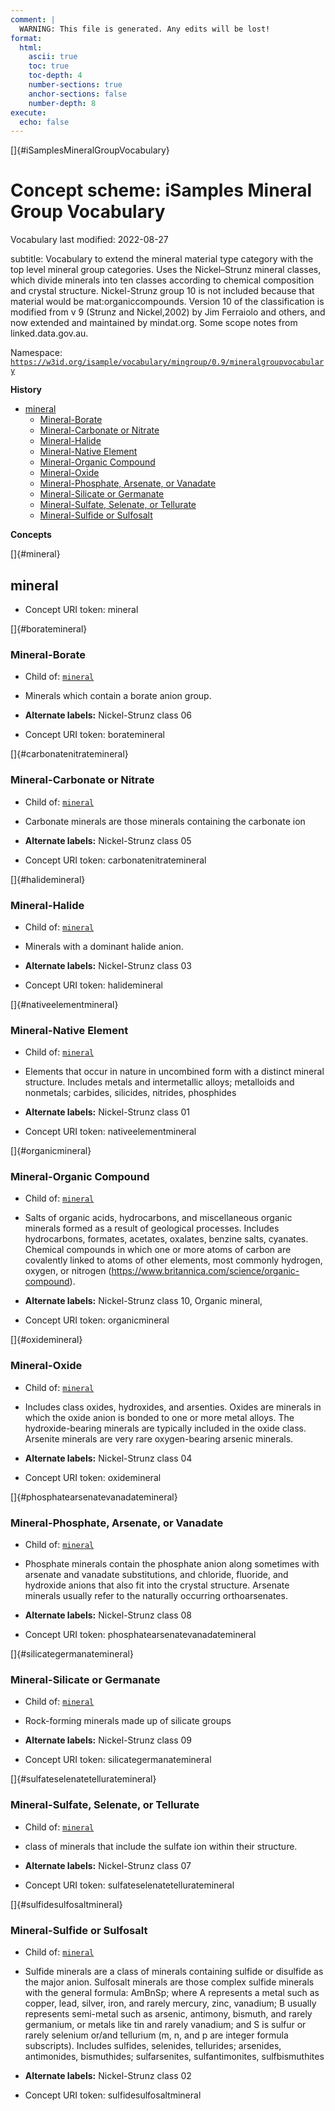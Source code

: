 ```yaml
---
comment: | 
  WARNING: This file is generated. Any edits will be lost!
format:
  html:
    ascii: true
    toc: true
    toc-depth: 4
    number-sections: true
    anchor-sections: false
    number-depth: 8
execute:
  echo: false
---
```


[]{#iSamplesMineralGroupVocabulary}

# **Concept scheme:** iSamples Mineral Group Vocabulary 

Vocabulary last modified:  2022-08-27

subtitle: 
  Vocabulary to extend the mineral material type category with the top level mineral group categories. Uses the Nickel–Strunz mineral classes, which divide minerals into ten classes according to chemical composition and crystal structure. Nickel-Strunz group 10 is not included because that material would be mat:organiccompounds. Version 10 of the classification is modified from v 9 (Strunz and Nickel,2002) by Jim Ferraiolo and others, and now extended and maintained by mindat.org. Some scope notes from linked.data.gov.au.

Namespace: 
[`https://w3id.org/isample/vocabulary/mingroup/0.9/mineralgroupvocabulary`](https://w3id.org/isample/vocabulary/mingroup/0.9/mineralgroupvocabulary)

**History**


- [mineral](#mineral)
    - [Mineral-Borate](#boratemineral)
    - [Mineral-Carbonate or Nitrate](#carbonatenitratemineral)
    - [Mineral-Halide](#halidemineral)
    - [Mineral-Native Element](#nativeelementmineral)
    - [Mineral-Organic Compound](#organicmineral)
    - [Mineral-Oxide](#oxidemineral)
    - [Mineral-Phosphate, Arsenate, or Vanadate](#phosphatearsenatevanadatemineral)
    - [Mineral-Silicate or Germanate](#silicategermanatemineral)
    - [Mineral-Sulfate, Selenate, or Tellurate](#sulfateselenatetelluratemineral)
    - [Mineral-Sulfide or Sulfosalt](#sulfidesulfosaltmineral)

**Concepts**

[]{#mineral}

##  mineral


- Concept URI token: mineral


[]{#boratemineral}

###  Mineral-Borate


- Child of:
 [`mineral`](#mineral)

- Minerals which contain a borate anion group.

- **Alternate labels:**
Nickel-Strunz class 06

- Concept URI token: boratemineral


[]{#carbonatenitratemineral}

###  Mineral-Carbonate or Nitrate


- Child of:
 [`mineral`](#mineral)

- Carbonate minerals are those minerals containing the carbonate ion

- **Alternate labels:**
Nickel-Strunz class 05

- Concept URI token: carbonatenitratemineral


[]{#halidemineral}

###  Mineral-Halide


- Child of:
 [`mineral`](#mineral)

- Minerals with a dominant halide anion.

- **Alternate labels:**
Nickel-Strunz class 03

- Concept URI token: halidemineral


[]{#nativeelementmineral}

###  Mineral-Native Element


- Child of:
 [`mineral`](#mineral)

- Elements that occur in nature in uncombined form with a distinct
mineral structure. Includes metals and intermetallic alloys;
metalloids and nonmetals; carbides, silicides, nitrides, phosphides

- **Alternate labels:**
Nickel-Strunz class 01

- Concept URI token: nativeelementmineral


[]{#organicmineral}

###  Mineral-Organic Compound


- Child of:
 [`mineral`](#mineral)

- Salts of organic acids, hydrocarbons, and miscellaneous organic
minerals formed as a result of geological processes. Includes
hydrocarbons, formates, acetates, oxalates, benzine salts, cyanates.
Chemical compounds in which one or more atoms of carbon are covalently
linked to atoms of other elements, most commonly hydrogen, oxygen, or
nitrogen (https://www.britannica.com/science/organic-compound).

- **Alternate labels:**
Nickel-Strunz class 10, 
Organic mineral, 

- Concept URI token: organicmineral


[]{#oxidemineral}

###  Mineral-Oxide


- Child of:
 [`mineral`](#mineral)

- Includes class oxides, hydroxides, and arsenties. Oxides are
minerals in which the oxide anion is bonded to one or more metal
alloys. The hydroxide-bearing minerals are typically included in the
oxide class. Arsenite minerals are very rare oxygen-bearing arsenic
minerals.

- **Alternate labels:**
Nickel-Strunz class 04

- Concept URI token: oxidemineral


[]{#phosphatearsenatevanadatemineral}

###  Mineral-Phosphate, Arsenate, or Vanadate


- Child of:
 [`mineral`](#mineral)

- Phosphate minerals contain the phosphate anion along sometimes with
arsenate and vanadate substitutions, and chloride, fluoride, and
hydroxide anions that also fit into the crystal structure. Arsenate
minerals usually refer to the naturally occurring orthoarsenates.

- **Alternate labels:**
Nickel-Strunz class 08

- Concept URI token: phosphatearsenatevanadatemineral


[]{#silicategermanatemineral}

###  Mineral-Silicate or Germanate


- Child of:
 [`mineral`](#mineral)

- Rock-forming minerals made up of silicate groups

- **Alternate labels:**
Nickel-Strunz class 09

- Concept URI token: silicategermanatemineral


[]{#sulfateselenatetelluratemineral}

###  Mineral-Sulfate, Selenate, or Tellurate


- Child of:
 [`mineral`](#mineral)

- class of minerals that include the sulfate ion within their
structure.

- **Alternate labels:**
Nickel-Strunz class 07

- Concept URI token: sulfateselenatetelluratemineral


[]{#sulfidesulfosaltmineral}

###  Mineral-Sulfide or Sulfosalt


- Child of:
 [`mineral`](#mineral)

- Sulfide minerals are a class of minerals containing sulfide or
disulfide as the major anion. Sulfosalt minerals are those complex
sulfide minerals with the general formula: AmBnSp; where A represents
a metal such as copper, lead, silver, iron, and rarely mercury, zinc,
vanadium; B usually represents semi-metal such as arsenic, antimony,
bismuth, and rarely germanium, or metals like tin and rarely vanadium;
and S is sulfur or rarely selenium or/and tellurium (m, n, and p are
integer formula subscripts). Includes sulfides, selenides, tellurides;
arsenides, antimonides, bismuthides; sulfarsenites, sulfantimonites,
sulfbismuthites

- **Alternate labels:**
Nickel-Strunz class 02

- Concept URI token: sulfidesulfosaltmineral



